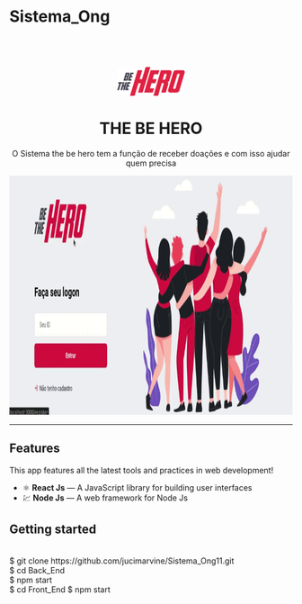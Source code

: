 # Sistema_Ong

<h1 align="center">
<br>
  <img src="https://github.com/jucimarvine/Sistema_Ong11/blob/master/Front_End/src/assets/logo.svg" alt="THE BE HERO" width="120">
<br>
<br>
THE BE HERO
</h1>

<p align="center">O Sistema the be hero tem a função de receber doações e com isso ajudar quem precisa</p>

[//]: # (Add your gifs/images here:)
<div>
  <img src="https://github.com/jucimarvine/Sistema_Ong11/blob/master/Front_End/src/assets/ProjetoONG.gif" height="425">
</div>

<hr />

## Features
[//]: # (Add the features of your project here:)
This app features all the latest tools and practices in web development!

- ⚛️ **React Js** — A JavaScript library for building user interfaces
- 💹 **Node Js** — A web framework for Node Js

## Getting started
<br>
$ git clone https://github.com/jucimarvine/Sistema_Ong11.git
<br>
$ cd Back_End
<br>
$ npm start
<br>
$ cd Front_End
$ npm start
<br>


